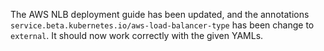 The AWS NLB deployment guide has been updated, and the annotations `service.beta.kubernetes.io/aws-load-balancer-type` has been change to `external`. It should now work correctly with the given YAMLs.